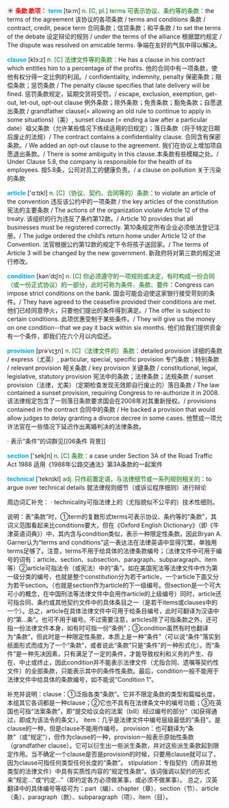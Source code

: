 ☀ <font color="red">**条款 款项：**</font>
<font color="sky blue">**term**</font> [tə:m] 
<font color="rgb(227, 108, 9)">n. [C, pl.] terms 可表示协议、条约等的条款：</font>the terms of the agreement 该协议的各项条款 / terms and conditions 条款 / contract, credit, peace term 合同条款；信贷条款；和平条款 / to set the terms of the debate 设定辩论的规则 / under the terms of the alliance 根据盟约规定 / The dispute was resolved on amicable terms. 争端在友好的气氛中得以解决。
           
<font color="sky blue">**clause**</font> [klɔ:z]
<font color="rgb(227, 108, 9)">n. [C] 法律文件等的条款：</font>He has a clause in his contract which entitles him to a percentage of the profits. 他的合同中有一项条款，使他有权分得一定比例的利润。/ confidentiality, indemnity, penalty 保密条款；赔偿条款；惩罚条款 / The penalty clause specifies that late delivery will be fined. 惩罚条款规定，延期交货将受罚。/ escape, exclusion, exemption, get-out, let-out, opt-out clause 例外条款；除外条款；免责条款；豁免条款；自愿退出条款 / grandfather clause(= allowing an old rule to continue to apply in some situations)（美）, sunset clause (= ending a law after a particular date）祖父条款（允许某些情况下练续适用的旧规定）；落日条款（将于特定日期后废止的法规）/ The contract contains a confidentiality clause. 合同含有保密条款。/ We added an opt-out clause to the agreement. 我们在协议上增加项自愿退出条款。/ There is some ambiguity in this clause.本条款有些模糊之处。/ Under Clause 5.8, the company is responsible for the health of its employees. 按5.8条，公司对员工的健康负责。/ a clause on pollution 关于污染的条款

<font color="sky blue">**article**</font> ['ɑːtɪkl] 
<font color="rgb(227, 108, 9)">n. [C]（协议、契约、合同等的）条款：</font>to violate an article of the convention 违反该公约中的一项条款 / the key articles of the constitution 宪法的主要条款 / The actions of the organization violate Article 12 of the treaty. 该组织的行为违反了条约第12款。/ Article 10 provides that all businesses must be registered correctly. 第10条规定所有企业必须依法登记注册。/ The judge ordered the child’s return home under Article 12 of the Convention. 法官根据公约第12款的规定下令将孩子送回家。/ The terms of Article 3 will be changed by the new government. 新政府将对第三款的规定进行修改。

<font color="sky blue">**condition**</font> [kən'dɪʃn] 
<font color="rgb(227, 108, 9)">n. [C] 你必须遵守的一项规则或决定，有时构成一份合同（或一份正式协议）的一部分，此时可称为条件、条款、要件：</font>Congress can impose strict conditions on the bank. 国会可能会迫使这家银行接受苛刻的条件。/ They have agreed to the ceasefire provided their conditions are met. 他们已经同意停火，只要他们提出的条件得到满足。/ The offer is subject to certain conditions. 此项优惠受制于某些条件。/ They will give us the money on one condition--that we pay it back within six months. 他们给我们提供资金有一个条件，即我们在六个月以内偿还。
           
<font color="sky blue">**provision**</font> [prəˈvɪʒn]
<font color="rgb(227, 108, 9)">n. [C]（法律文件的）条款：</font>detailed provision 详细的条款 / express（尤英）, particular, special, specific provision 专门条款；特别条款 / relevant provision 相关条款 / key provision 关键条款 / constitutional, legal, legislative, statutory provision 宪法中的条款；法律条款；法规条款 / sunset provision（法律，尤美）（定期检查发现无效即自行废止的）落日条款 / The law contained a sunset provision, requiring Congress to re-authorize it in 2008. 该法律规定包含了一则落日条款要求国会在2008年对其重新授权。/ provisions contained in the contract 合同中的条款 / He backed a provision that would allow judges to delay granting a divorce decree in some cases. 他赞成一项允许法官在一些情况下延迟作出离婚判决的法律条款。
 
· 表示“条件”的词群见[[06条件 背景]]

<font color="sky blue">**section**</font> ['sekʃn] 
<font color="rgb(227, 108, 9)">n. [C] 条款：</font>a case under Section 3A of the Road Traffic Act 1988 适用《1988年公路交通法》第3A条款的一起案件

<font color="sky blue">**technical**</font> ['teknɪkl] 
<font color="rgb(227, 108, 9)">adj. 只作前置定语，与法律细节或一系列规则相关的：</font>to argue over technical details 就法律规则细节（或诉讼程序细则）进行辩论

周边词汇补充：
· technicality可指法律上的（尤指貌似不公平的）技术性细则。

说明：表“条款”时，①term的复数形式terms可表示协议、条约等的“条款”，其词义范围看起来比conditions要大，但在《Oxford English Dictionary》（即《牛津英语词典》）中，其内含与condition类似，表示一种限定性条款。因此Bryan A. Garner认为“terms and conditions”这一表达法在法律英语中显得冗繁，单独用terms足够了。注意，terms不用于给具体的法律条款编号；（法律文件中可用于编号的词有：</font>article、section、subsection、paragraph、subparagraph、item等）②article可指法令（或宪法）中的“条”。如在美国宪法等法律文件中作为第一级分类的编号，也就是整个constitution分为若干article，一个article下面又分为若干section。（也就是section作为article的下一级编号。但section是一个可大可小的概念，在中国刑法等法律文件中会用作article的上级编号）同时，article还可指合同、条约或其他契约文件中的具体条目之一（是若干items或clauses中的一个）。总之，article在具体法律文件中可用于给条目编号，此时可翻译为汉语中的“第…条”。也可不用于编号。不过需要注意，articles除了可指条款之外，还可指一份法律文件本身，如有时可指一份“条例”；③condition虽然有时也翻译为“条款”，但此时是一种限定性条款，本质上是一种“条件”（可以说“条件”落实到纸面形式而成为了一个“条款”，或者说此“条款”只是“条件”的一种形式化）。而“条件”是一种先决因素，只有满足了一定的条件，才能导致权利和义务的产生、存在、中止或终止，因此condition并不能表示法律文件（尤指合同、遗嘱等契约性文件）的全部条款，只能表示其中的条件性条款。最后，condition一般不能用于法律文件中给具体的条款编号，如不能说“Condition 1”。

补充并说明：clause：①泛指各类“条款”。它并不限定条款的类型和篇幅长度，本组其它各词都是一种clause；②它也不具有在法律条文中的编号功能；③在英国也可指“法案条款”，即“提交给议会的法案（bill）经过编号的部分”（如获得通过，即成为该法令的条文）。
item：几乎是法律文件中编号层级最低的“条目”。是clause的一种，但是clause不能用作编号。
provision：也可翻译为“条款”（或“规定”），但作为clause的一种，provision一般表示原始性条款（grandfather clause）。它可以衍生出一些派生条款，并对这些派生条款起到限定作用。当不确定一个clause是否是provision的时候，只要用clause就可以了，因为clause可指任何类型任何长度的“条款”。
stipulation：专指契约（而非其他类型的法律文件）中具有实质性内容的“规定性条款”。该词强调以契约的形式来“规定…”或“约定…”（即约定各方必须做某事，或必须不做某事）。
总之，汉英翻译中的具体编号等级可为：part（编）、chapter（章）、section（节）、article（条）、paragraph（款）、subparagraph（项）、item（目）。
